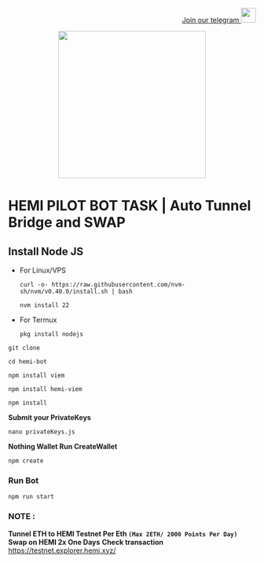 <p style="font-size:14px" align="right">
<a href="https://t.me/impulseairdrop" target="_blank">Join our telegram <img src="![image](https://github.com/user-attachments/assets/c49ab223-abff-4ede-a6cf-405270f42093)
" width="30"/></a>
</p>

<p align="center">
  <img height="300" height="auto" src="https://user-images.githubusercontent.com/109174478/209359981-dc19b4bf-854d-4a2a-b803-2547a7fa43f2.jpg">
</p>

# HEMI PILOT BOT TASK | Auto Tunnel Bridge and SWAP

## Install Node JS
- For Linux/VPS
  ```
  curl -o- https://raw.githubusercontent.com/nvm-sh/nvm/v0.40.0/install.sh | bash
  ```
  ```
  nvm install 22
  ```
- For Termux
  ```
  pkg install nodejs
  ```

```
git clone 
```
```
cd hemi-bot
```
```
npm install viem
```
```
npm install hemi-viem
```
```
npm install
```
**Submit your PrivateKeys**
```
nano privateKeys.js
```
**Nothing Wallet Run CreateWallet**
```
npm create
```
### Run Bot
```
npm run start
```
### NOTE :
**Tunnel ETH to HEMI Testnet Per Eth ```(Max 2ETH/ 2000 Points Per Day)```**
**Swap on HEMI 2x One Days**
**Check transaction** https://testnet.explorer.hemi.xyz/
